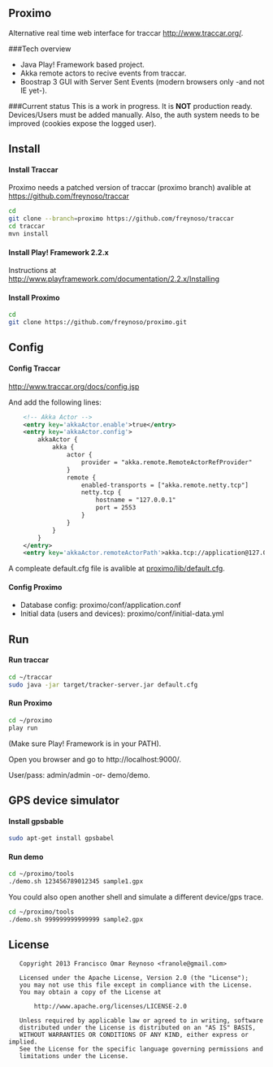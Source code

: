 Proximo
-------
Alternative real time web interface for traccar http://www.traccar.org/.

###Tech overview
- Java Play! Framework based project.
- Akka remote actors to recive events from traccar.
- Boostrap 3 GUI with Server Sent Events (modern browsers only -and not IE yet-).

###Current status
This is a work in progress. It is **NOT** production ready. Devices/Users must be added manually. Also, the auth system needs to be improved (cookies expose the logged user).

Install
-------
#### Install Traccar
Proximo needs a patched version of traccar (proximo branch) avalible at https://github.com/freynoso/traccar
```sh
cd 
git clone --branch=proximo https://github.com/freynoso/traccar
cd traccar
mvn install
```
#### Install Play! Framework 2.2.x
Instructions at http://www.playframework.com/documentation/2.2.x/Installing

#### Install Proximo
```sh
cd
git clone https://github.com/freynoso/proximo.git
```

Config
------
#### Config Traccar
http://www.traccar.org/docs/config.jsp

And add the following lines:
```XML
    <!-- Akka Actor -->
    <entry key='akkaActor.enable'>true</entry>
    <entry key='akkaActor.config'>
    	akkaActor {
			akka {
				actor {
					provider = "akka.remote.RemoteActorRefProvider"
				}
				remote {
					enabled-transports = ["akka.remote.netty.tcp"]
 					netty.tcp {
   						hostname = "127.0.0.1"
   						port = 2553
   					}
   				}
   			}
		}
    </entry>
    <entry key='akkaActor.remoteActorPath'>akka.tcp://application@127.0.0.1:2552/user/map</entry>
```
A compleate default.cfg file is avalible at [proximo/lib/default.cfg](https://github.com/freynoso/proximo/blob/master/lib/default.cfg).

#### Config Proximo
- Database config: proximo/conf/application.conf
- Initial data (users and devices): proximo/conf/initial-data.yml 

Run
---
#### Run traccar
```sh
cd ~/traccar
sudo java -jar target/tracker-server.jar default.cfg
```

#### Run Proximo
```sh
cd ~/proximo
play run
```
(Make sure Play! Framework is in your PATH).

Open you browser and go to http://localhost:9000/.

User/pass: admin/admin -or- demo/demo.


GPS device simulator
-------------------
#### Install gpsbable
```sh
sudo apt-get install gpsbabel
```
#### Run demo
```sh
cd ~/proximo/tools
./demo.sh 123456789012345 sample1.gpx
```
You could also open another shell and simulate a different device/gps trace.
```sh
cd ~/proximo/tools
./demo.sh 999999999999999 sample2.gpx
```

License
----
```
   Copyright 2013 Francisco Omar Reynoso <franole@gmail.com>

   Licensed under the Apache License, Version 2.0 (the "License");
   you may not use this file except in compliance with the License.
   You may obtain a copy of the License at

       http://www.apache.org/licenses/LICENSE-2.0

   Unless required by applicable law or agreed to in writing, software
   distributed under the License is distributed on an "AS IS" BASIS,
   WITHOUT WARRANTIES OR CONDITIONS OF ANY KIND, either express or implied.
   See the License for the specific language governing permissions and
   limitations under the License.
```

